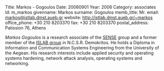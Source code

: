 Title: Markos - Gogoulos
Date: 20060901
Year: 2006
Category: associates
Id: m_markos
givenname: Markos
surname: Gogoulos
memb_title: Mr.
email: markos@istlab.dmst.aueb.gr
website: http://istlab.dmst.aueb.gr/~markos
office_phone: +30 210 8203370
fax: +30 210 8203370
postal_address: Patission 76, Athens

_Markos Gogoulos_ is a research associate of the [SENSE](../groups/g_sense-details.html) group and a former member of the [ISLAB group](http://www.islab.demokritos.gr) in N.C.S.R. Demokritos. He holds a Diploma in Information and Communication Systems Engineering from the University of the Aegean. His research interests include applied security and operating systems hardening, network attack analysis, operating systems and networking.

